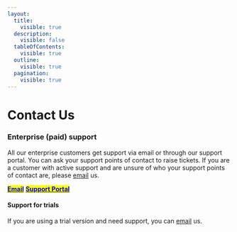 ```yaml
---
layout:
  title:
    visible: true
  description:
    visible: false
  tableOfContents:
    visible: true
  outline:
    visible: true
  pagination:
    visible: true
---
```


# Contact Us

### Enterprise (paid) support

All our enterprise customers get support via email or through our support portal. You can ask your support points of contact to raise tickets. If you are a customer with active support and are unsure of who your support points of contact are, please [email](mailto:support@vitaracharts.com) us.

[<mark style="color:blue;">**Email**</mark>](mailto:support@vitaracharts.com)        [<mark style="color:blue;">**Support Portal**</mark>](https://vitaracharts.freshdesk.com/)

#### Support for trials

If you are using a trial version and need support, you can [email](mailto:support@vitaracharts.com) us.
